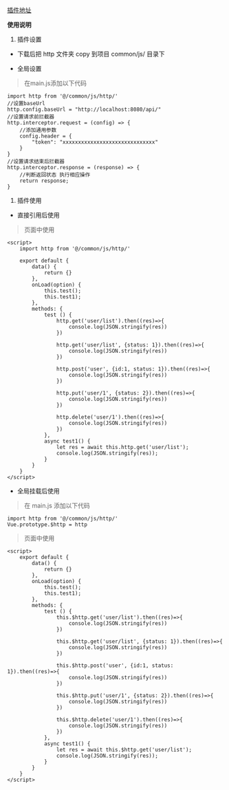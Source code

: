 [插件地址](https://ext.dcloud.net.cn/plugin?id=147)

**使用说明**

1. 插件设置

- 下载后把 http 文件夹 copy 到项目 common/js/ 目录下

- 全局设置

> 在main.js添加以下代码

	import http from '@/common/js/http/'
	//设置baseUrl
	http.config.baseUrl = "http://localhost:8080/api/"
	//设置请求前拦截器
	http.interceptor.request = (config) => {
		//添加通用参数
		config.header = {
			"token": "xxxxxxxxxxxxxxxxxxxxxxxxxxxxxx"
		}
	}
	//设置请求结束后拦截器
	http.interceptor.response = (response) => {
		//判断返回状态 执行相应操作
		return response;
	}

1. 插件使用

- 直接引用后使用

> 页面中使用

	<script>
		import http from '@/common/js/http/'

		export default {
			data() {
				return {}
			},
			onLoad(option) {
				this.test();
				this.test1);
			},
			methods: {
				test () {
					http.get('user/list').then((res)=>{
						console.log(JSON.stringify(res))
					})

					http.get('user/list', {status: 1}).then((res)=>{
						console.log(JSON.stringify(res))
					})

					http.post('user', {id:1, status: 1}).then((res)=>{
						console.log(JSON.stringify(res))
					})

					http.put('user/1', {status: 2}).then((res)=>{
						console.log(JSON.stringify(res))
					})

					http.delete('user/1').then((res)=>{
						console.log(JSON.stringify(res))
					})
				},
				async test1() {
					let res = await this.http.get('user/list');
					console.log(JSON.stringify(res));
				}
			}
		}
	</script>

- 全局挂载后使用

> 在 main.js 添加以下代码

	import http from '@/common/js/http/'
	Vue.prototype.$http = http

> 页面中使用

	<script>
		export default {
			data() {
				return {}
			},
			onLoad(option) {
				this.test();
				this.test1);
			},
			methods: {
				test () {
					this.$http.get('user/list').then((res)=>{
						console.log(JSON.stringify(res))
					})

					this.$http.get('user/list', {status: 1}).then((res)=>{
						console.log(JSON.stringify(res))
					})

					this.$http.post('user', {id:1, status: 1}).then((res)=>{
						console.log(JSON.stringify(res))
					})

					this.$http.put('user/1', {status: 2}).then((res)=>{
						console.log(JSON.stringify(res))
					})

					this.$http.delete('user/1').then((res)=>{
						console.log(JSON.stringify(res))
					})
				},
				async test1() {
					let res = await this.$http.get('user/list');
					console.log(JSON.stringify(res));
				}
			}
		}
	</script>